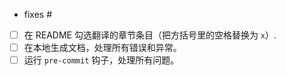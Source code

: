 <!--
如果这个 PR 是认领某个要翻译的章节，那么可以删除这个 PR 模板的所有内容。
-->

<!--
如果有不确定的翻译，请在这里逐条注明并替换这个注释。你也可以在 Discussion 创建讨论。
-->


<!--
如果你的 PR 是要处理某个 issue，请把下面的 `<issue number>` 替换为对应的 issue 编号。如果没有的话，可以删除下面这一行。
-->

- fixes #<issue number>

<!--
对于翻译 PR，确保你已经完整阅读 README 里的《Contrubuting Guide》小节和置顶 issue《翻译要求与建议》。完成并勾选下面的检查清单（把方括号里的空格替换为 `x`）。
-->

- [ ] 在 README 勾选翻译的章节条目（把方括号里的空格替换为 `x`）.
- [ ] 在本地生成文档，处理所有错误和异常。
- [ ] 运行 `pre-commit` 钩子，处理所有问题。
